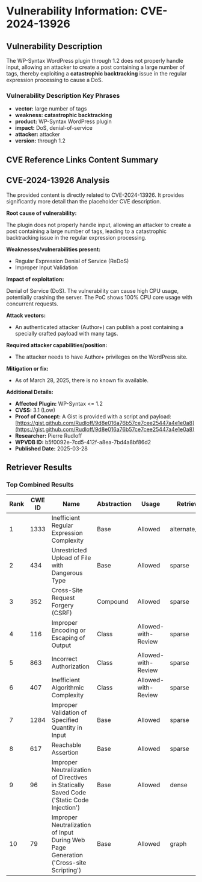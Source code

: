 # Vulnerability Information: CVE-2024-13926

## Vulnerability Description
The WP-Syntax WordPress plugin through 1.2 does not properly handle input, allowing an attacker to create a post containing a large number of tags, thereby exploiting a **catastrophic backtracking** issue in the regular expression processing to cause a DoS.

### Vulnerability Description Key Phrases
- **vector:** large number of tags
- **weakness:** **catastrophic backtracking**
- **product:** WP-Syntax WordPress plugin
- **impact:** DoS, denial-of-service
- **attacker:** attacker
- **version:** through 1.2

## CVE Reference Links Content Summary
## CVE-2024-13926 Analysis

The provided content is directly related to CVE-2024-13926. It provides significantly more detail than the placeholder CVE description.

**Root cause of vulnerability:**

The plugin does not properly handle input, allowing an attacker to create a post containing a large number of tags, leading to a catastrophic backtracking issue in the regular expression processing.

**Weaknesses/vulnerabilities present:**

*   Regular Expression Denial of Service (ReDoS)
*   Improper Input Validation

**Impact of exploitation:**

Denial of Service (DoS).  The vulnerability can cause high CPU usage, potentially crashing the server. The PoC shows 100% CPU core usage with concurrent requests.

**Attack vectors:**

*   An authenticated attacker (Author+) can publish a post containing a specially crafted payload with many tags.

**Required attacker capabilities/position:**

*   The attacker needs to have Author+ privileges on the WordPress site.

**Mitigation or fix:**

*   As of March 28, 2025, there is no known fix available.

**Additional Details:**

*   **Affected Plugin:** WP-Syntax <= 1.2
*   **CVSS:** 3.1 (Low)
*   **Proof of Concept:** A Gist is provided with a script and payload: [https://gist.github.com/Rudloff/9d8e016a76b57ce7cee25447a4e1e0a8](https://gist.github.com/Rudloff/9d8e016a76b57ce7cee25447a4e1e0a8)
*   **Researcher:** Pierre Rudloff
*   **WPVDB ID:** b5f0092e-7cd5-412f-a8ea-7bd4a8bf86d2
*   **Published Date:** 2025-03-28

## Retriever Results

### Top Combined Results

| Rank | CWE ID | Name | Abstraction | Usage  | Retrievers | Individual Scores |
|------|--------|------|-------------|-------|------------|-------------------|
| 1 | 1333 | Inefficient Regular Expression Complexity | Base | Allowed | alternate_terms | 1.000 |
| 2 | 434 | Unrestricted Upload of File with Dangerous Type | Base | Allowed | sparse | 0.224 |
| 3 | 352 | Cross-Site Request Forgery (CSRF) | Compound | Allowed | sparse | 0.219 |
| 4 | 116 | Improper Encoding or Escaping of Output | Class | Allowed-with-Review | sparse | 0.214 |
| 5 | 863 | Incorrect Authorization | Class | Allowed-with-Review | sparse | 0.214 |
| 6 | 407 | Inefficient Algorithmic Complexity | Class | Allowed-with-Review | sparse | 0.211 |
| 7 | 1284 | Improper Validation of Specified Quantity in Input | Base | Allowed | sparse | 0.210 |
| 8 | 617 | Reachable Assertion | Base | Allowed | sparse | 0.209 |
| 9 | 96 | Improper Neutralization of Directives in Statically Saved Code ('Static Code Injection') | Base | Allowed | dense | 0.539 |
| 10 | 79 | Improper Neutralization of Input During Web Page Generation ('Cross-site Scripting') | Base | Allowed | graph | 0.003 |

